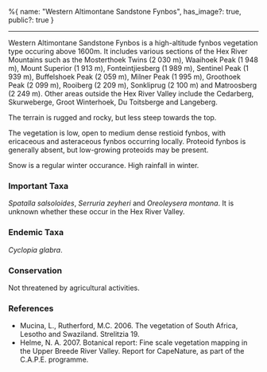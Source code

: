 %{
name: "Western Altimontane Sandstone Fynbos",
has_image?: true,
public?: true
}

---

Western Altimontane Sandstone Fynbos is a high-altitude fynbos vegetation type occuring above 1600m. It includes various sections of the Hex River Mountains such as the Mosterthoek Twins (2 030 m), Waaihoek Peak (1 948 m), Mount Superior (1 913 m), Fonteintjiesberg (1 989 m), Sentinel Peak (1 939 m), Buffelshoek Peak (2 059 m), Milner Peak (1 995 m), Groothoek Peak (2 099 m), Rooiberg (2 209 m), Sonkliprug (2 100 m) and Matroosberg (2 249 m). Other areas
outside the Hex River Valley include the Cedarberg, Skurweberge, Groot Winterhoek, Du Toitsberge and Langeberg.

The terrain is rugged and rocky, but less steep towards the top.

The vegetation is low, open to medium dense restioid fynbos, with ericaceous and asteraceous fynbos occurring locally. Proteoid fynbos is generally absent, but low-growing proteoids may be present.

Snow is a regular winter occurance. High rainfall in winter.

### Important Taxa

_Spatalla salsoloides_, _Serruria zeyheri_ and _Oreoleysera montana_. It is unknown whether these occur in the Hex River Valley.

### Endemic Taxa

_Cyclopia glabra_.

### Conservation

Not threatened by agricultural activities.

### References

- Mucina, L., Rutherford, M.C. 2006. The vegetation of South Africa, Lesotho and Swaziland. Strelitzia 19.
- Helme, N. A. 2007. Botanical report: Fine scale vegetation mapping in the Upper Breede River Valley. Report for CapeNature, as part of the C.A.P.E. programme.
